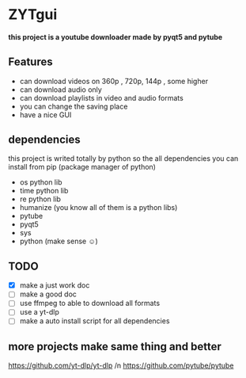 # ZYTgui
#### this project is a youtube downloader made by pyqt5 and pytube 
## **Features**
- can download videos on 360p , 720p, 144p , some higher
- can download audio only
- can download playlists in video and audio formats
- you can change the saving place
- have a nice GUI
## **dependencies**
this project is writed totally by python so the all dependencies you can install from pip (package manager of python)
- os python lib
- time python lib
- re python lib
- humanize (you know all of them is a python libs)
- pytube
- pyqt5
- sys
- python (make sense ☺️)
## TODO
- [x] make a just work doc
- [ ] make a good doc
- [ ] use ffmpeg to able to download all formats
- [ ] use a yt-dlp
- [ ] make a auto install script for all dependencies
## more projects make same thing and better
https://github.com/yt-dlp/yt-dlp /n
https://github.com/pytube/pytube
